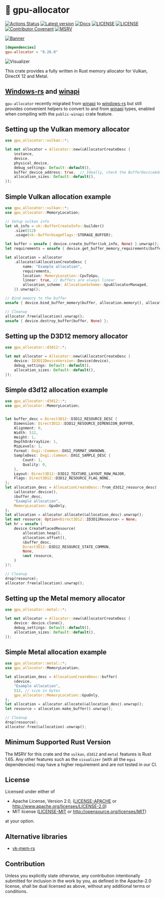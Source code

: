 # 📒 gpu-allocator

[![Actions Status](https://img.shields.io/github/actions/workflow/status/Traverse-Research/gpu-allocator/ci.yml?branch=main&logo=github)](https://github.com/Traverse-Research/gpu-allocator/actions)
[![Latest version](https://img.shields.io/crates/v/gpu-allocator.svg?logo=rust)](https://crates.io/crates/gpu-allocator)
[![Docs](https://img.shields.io/docsrs/gpu-allocator?logo=docs.rs)](https://docs.rs/gpu-allocator/)
[![LICENSE](https://img.shields.io/badge/license-MIT-blue.svg)](LICENSE-MIT)
[![LICENSE](https://img.shields.io/badge/license-apache-blue.svg?logo=apache)](LICENSE-APACHE)
[![Contributor Covenant](https://img.shields.io/badge/contributor%20covenant-v1.4%20adopted-ff69b4.svg)](../main/CODE_OF_CONDUCT.md)
[![MSRV](https://img.shields.io/badge/rustc-1.65.0+-ab6000.svg)](https://blog.rust-lang.org/2022/11/03/Rust-1.65.0.html)

[![Banner](banner.png)](https://traverseresearch.nl)

```toml
[dependencies]
gpu-allocator = "0.26.0"
```

![Visualizer](visualizer.png)

This crate provides a fully written in Rust memory allocator for Vulkan, DirectX 12 and Metal.

## [Windows-rs] and [winapi]

`gpu-allocator` recently migrated from [winapi] to [windows-rs] but still provides convenient helpers to convert to and from [winapi] types, enabled when compiling with the `public-winapi` crate feature.

[Windows-rs]: https://github.com/microsoft/windows-rs
[winapi]: https://github.com/retep998/winapi-rs

## Setting up the Vulkan memory allocator

```rust
use gpu_allocator::vulkan::*;

let mut allocator = Allocator::new(&AllocatorCreateDesc {
    instance,
    device,
    physical_device,
    debug_settings: Default::default(),
    buffer_device_address: true,  // Ideally, check the BufferDeviceAddressFeatures struct.
    allocation_sizes: Default::default(),
});
```

## Simple Vulkan allocation example

```rust
use gpu_allocator::vulkan::*;
use gpu_allocator::MemoryLocation;

// Setup vulkan info
let vk_info = vk::BufferCreateInfo::builder()
    .size(512)
    .usage(vk::BufferUsageFlags::STORAGE_BUFFER);

let buffer = unsafe { device.create_buffer(&vk_info, None) }.unwrap();
let requirements = unsafe { device.get_buffer_memory_requirements(buffer) };

let allocation = allocator
    .allocate(&AllocationCreateDesc {
        name: "Example allocation",
        requirements,
        location: MemoryLocation::CpuToGpu,
        linear: true, // Buffers are always linear
        allocation_scheme: AllocationScheme::GpuAllocatorManaged,
    }).unwrap();

// Bind memory to the buffer
unsafe { device.bind_buffer_memory(buffer, allocation.memory(), allocation.offset()).unwrap() };

// Cleanup
allocator.free(allocation).unwrap();
unsafe { device.destroy_buffer(buffer, None) };
```

## Setting up the D3D12 memory allocator

```rust
use gpu_allocator::d3d12::*;

let mut allocator = Allocator::new(&AllocatorCreateDesc {
    device: ID3D12DeviceVersion::Device(device),
    debug_settings: Default::default(),
    allocation_sizes: Default::default(),
});
```

## Simple d3d12 allocation example

```rust
use gpu_allocator::d3d12::*;
use gpu_allocator::MemoryLocation;


let buffer_desc = Direct3D12::D3D12_RESOURCE_DESC {
    Dimension: Direct3D12::D3D12_RESOURCE_DIMENSION_BUFFER,
    Alignment: 0,
    Width: 512,
    Height: 1,
    DepthOrArraySize: 1,
    MipLevels: 1,
    Format: Dxgi::Common::DXGI_FORMAT_UNKNOWN,
    SampleDesc: Dxgi::Common::DXGI_SAMPLE_DESC {
        Count: 1,
        Quality: 0,
    },
    Layout: Direct3D12::D3D12_TEXTURE_LAYOUT_ROW_MAJOR,
    Flags: Direct3D12::D3D12_RESOURCE_FLAG_NONE,
};
let allocation_desc = AllocationCreateDesc::from_d3d12_resource_desc(
    &allocator.device(),
    &buffer_desc,
    "Example allocation",
    MemoryLocation::GpuOnly,
);
let allocation = allocator.allocate(&allocation_desc).unwrap();
let mut resource: Option<Direct3D12::ID3D12Resource> = None;
let hr = unsafe {
    device.CreatePlacedResource(
        allocation.heap(),
        allocation.offset(),
        &buffer_desc,
        Direct3D12::D3D12_RESOURCE_STATE_COMMON,
        None,
        &mut resource,
    )
}?;

// Cleanup
drop(resource);
allocator.free(allocation).unwrap();
```

## Setting up the Metal memory allocator

```rust
use gpu_allocator::metal::*;

let mut allocator = Allocator::new(&AllocatorCreateDesc {
    device: device.clone(),
    debug_settings: Default::default(),
    allocation_sizes: Default::default(),
});
```

## Simple Metal allocation example
```rust
use gpu_allocator::metal::*;
use gpu_allocator::MemoryLocation;

let allocation_desc = AllocationCreateDesc::buffer(
    &device,
    "Example allocation",
    512, // size in bytes
    gpu_allocator::MemoryLocation::GpuOnly,
);
let allocation = allocator.allocate(&allocation_desc).unwrap();
let resource = allocation.make_buffer().unwrap();

// Cleanup
drop(resource);
allocator.free(&allocation).unwrap();
```

## Minimum Supported Rust Version

The MSRV for this crate and the `vulkan`, `d3d12` and `metal` features is Rust 1.65.  Any other features such as the `visualizer` (with all the `egui` dependencies) may have a higher requirement and are not tested in our CI.

## License

Licensed under either of

- Apache License, Version 2.0, ([LICENSE-APACHE](../master/LICENSE-APACHE) or http://www.apache.org/licenses/LICENSE-2.0)
- MIT license ([LICENSE-MIT](../master/LICENSE-MIT) or http://opensource.org/licenses/MIT)

at your option.

## Alternative libraries

- [vk-mem-rs](https://github.com/gwihlidal/vk-mem-rs)

## Contribution

Unless you explicitly state otherwise, any contribution intentionally
submitted for inclusion in the work by you, as defined in the Apache-2.0
license, shall be dual licensed as above, without any additional terms or
conditions.
